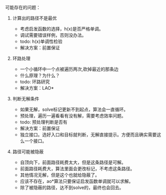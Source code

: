可能存在的问题：

1. 计算出的路径不是最优

    - 考虑启发函数的选择，h(x)是否严格单调。
    - 调试需要错误样例，否则没办法。
    - todo: h(x)单调性检验
    - 解决方案：前置保证

2. 环路处理

    - 一个小循环中一个点被遍历两次,砍掉最近的那条边
    - 什么原理？为什么？
    - todo: 环路研究
    - 解决方案：LAO*

3. 判断无解条件

    - 如果无解，solve标记更新不到起点，算法会一直循环。
    - 预处理，遍历一遍看看有没有解，需要考虑效率问题。
    - todo: 预处理判断是否有
    - 解决方案：前置保证
    - 独立接口。选好入口和目标就判断，无解直接提示。方便而且确实需要这么一个接口。

4. 路径可能被隐蔽

    - 自顶向下，前面路径耗费太大，但是这条路径是可解。
    - 前面路径耗费大，算法里面会更改标记，不考虑这条路径。
    - 其他情况无解，但是这个也就给隐蔽了。
    - 应该不存在，ao*算法只要保证启发函数单调就可以求解。
    - 除了被隐蔽的路径，达不到solve的，最终也会回去。